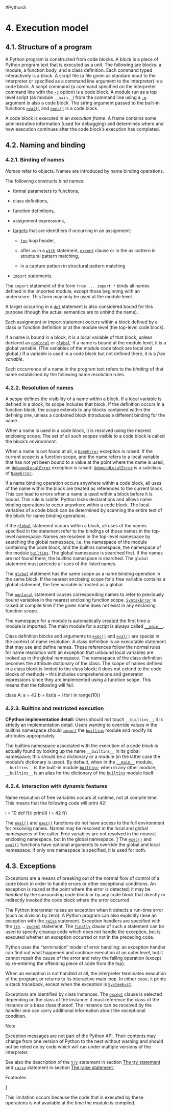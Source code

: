 #Python3 
# 4. Execution model

## 4.1. Structure of a program[](https://docs.python.org/3/reference/executionmodel.html#structure-of-a-program "Permalink to this headline")

A Python program is constructed from code blocks. A _block_ is a piece of Python program text that is executed as a unit. The following are blocks: a module, a function body, and a class definition. Each command typed interactively is a block. A script file (a file given as standard input to the interpreter or specified as a command line argument to the interpreter) is a code block. A script command (a command specified on the interpreter command line with the [`-c`](https://docs.python.org/3/using/cmdline.html#cmdoption-c) option) is a code block. A module run as a top level script (as module `__main__`) from the command line using a [`-m`](https://docs.python.org/3/using/cmdline.html#cmdoption-m) argument is also a code block. The string argument passed to the built-in functions [`eval()`](https://docs.python.org/3/library/functions.html#eval "eval") and [`exec()`](https://docs.python.org/3/library/functions.html#exec "exec") is a code block.

A code block is executed in an _execution frame_. A frame contains some administrative information (used for debugging) and determines where and how execution continues after the code block’s execution has completed.

## 4.2. Naming and binding[](https://docs.python.org/3/reference/executionmodel.html#naming-and-binding "Permalink to this headline")

### 4.2.1. Binding of names[](https://docs.python.org/3/reference/executionmodel.html#binding-of-names "Permalink to this headline")

_Names_ refer to objects. Names are introduced by name binding operations.

The following constructs bind names:

-   formal parameters to functions,
    
-   class definitions,
    
-   function definitions,
    
-   assignment expressions,
    
-   [targets](https://docs.python.org/3/reference/simple_stmts.html#assignment) that are identifiers if occurring in an assignment:
    
    -   [`for`](https://docs.python.org/3/reference/compound_stmts.html#for) loop header,
        
    -   after `as` in a [`with`](https://docs.python.org/3/reference/compound_stmts.html#with) statement, [`except`](https://docs.python.org/3/reference/compound_stmts.html#except) clause or in the as-pattern in structural pattern matching,
        
    -   in a capture pattern in structural pattern matching
        
-   [`import`](https://docs.python.org/3/reference/simple_stmts.html#import) statements.
    

The `import` statement of the form `from ... import *` binds all names defined in the imported module, except those beginning with an underscore. This form may only be used at the module level.

A target occurring in a [`del`](https://docs.python.org/3/reference/simple_stmts.html#del) statement is also considered bound for this purpose (though the actual semantics are to unbind the name).

Each assignment or import statement occurs within a block defined by a class or function definition or at the module level (the top-level code block).

If a name is bound in a block, it is a local variable of that block, unless declared as [`nonlocal`](https://docs.python.org/3/reference/simple_stmts.html#nonlocal) or [`global`](https://docs.python.org/3/reference/simple_stmts.html#global). If a name is bound at the module level, it is a global variable. (The variables of the module code block are local and global.) If a variable is used in a code block but not defined there, it is a _free variable_.

Each occurrence of a name in the program text refers to the _binding_ of that name established by the following name resolution rules.

### 4.2.2. Resolution of names[](https://docs.python.org/3/reference/executionmodel.html#resolution-of-names "Permalink to this headline")

A _scope_ defines the visibility of a name within a block. If a local variable is defined in a block, its scope includes that block. If the definition occurs in a function block, the scope extends to any blocks contained within the defining one, unless a contained block introduces a different binding for the name.

When a name is used in a code block, it is resolved using the nearest enclosing scope. The set of all such scopes visible to a code block is called the block’s _environment_.

When a name is not found at all, a [`NameError`](https://docs.python.org/3/library/exceptions.html#NameError "NameError") exception is raised. If the current scope is a function scope, and the name refers to a local variable that has not yet been bound to a value at the point where the name is used, an [`UnboundLocalError`](https://docs.python.org/3/library/exceptions.html#UnboundLocalError "UnboundLocalError") exception is raised. [`UnboundLocalError`](https://docs.python.org/3/library/exceptions.html#UnboundLocalError "UnboundLocalError") is a subclass of [`NameError`](https://docs.python.org/3/library/exceptions.html#NameError "NameError").

If a name binding operation occurs anywhere within a code block, all uses of the name within the block are treated as references to the current block. This can lead to errors when a name is used within a block before it is bound. This rule is subtle. Python lacks declarations and allows name binding operations to occur anywhere within a code block. The local variables of a code block can be determined by scanning the entire text of the block for name binding operations.

If the [`global`](https://docs.python.org/3/reference/simple_stmts.html#global) statement occurs within a block, all uses of the names specified in the statement refer to the bindings of those names in the top-level namespace. Names are resolved in the top-level namespace by searching the global namespace, i.e. the namespace of the module containing the code block, and the builtins namespace, the namespace of the module [`builtins`](https://docs.python.org/3/library/builtins.html#module-builtins "builtins: The module that provides the built-in namespace."). The global namespace is searched first. If the names are not found there, the builtins namespace is searched. The `global` statement must precede all uses of the listed names.

The [`global`](https://docs.python.org/3/reference/simple_stmts.html#global) statement has the same scope as a name binding operation in the same block. If the nearest enclosing scope for a free variable contains a global statement, the free variable is treated as a global.

The [`nonlocal`](https://docs.python.org/3/reference/simple_stmts.html#nonlocal) statement causes corresponding names to refer to previously bound variables in the nearest enclosing function scope. [`SyntaxError`](https://docs.python.org/3/library/exceptions.html#SyntaxError "SyntaxError") is raised at compile time if the given name does not exist in any enclosing function scope.

The namespace for a module is automatically created the first time a module is imported. The main module for a script is always called [`__main__`](https://docs.python.org/3/library/__main__.html#module-__main__ "__main__: The environment where top-level code is run. Covers command-line interfaces, import-time behavior, and ``__name__ == '__main__'``.").

Class definition blocks and arguments to [`exec()`](https://docs.python.org/3/library/functions.html#exec "exec") and [`eval()`](https://docs.python.org/3/library/functions.html#eval "eval") are special in the context of name resolution. A class definition is an executable statement that may use and define names. These references follow the normal rules for name resolution with an exception that unbound local variables are looked up in the global namespace. The namespace of the class definition becomes the attribute dictionary of the class. The scope of names defined in a class block is limited to the class block; it does not extend to the code blocks of methods – this includes comprehensions and generator expressions since they are implemented using a function scope. This means that the following will fail:

class A:
    a = 42
    b = list(a + i for i in range(10))

### 4.2.3. Builtins and restricted execution[](https://docs.python.org/3/reference/executionmodel.html#builtins-and-restricted-execution "Permalink to this headline")

**CPython implementation detail:** Users should not touch `__builtins__`; it is strictly an implementation detail. Users wanting to override values in the builtins namespace should [`import`](https://docs.python.org/3/reference/simple_stmts.html#import) the [`builtins`](https://docs.python.org/3/library/builtins.html#module-builtins "builtins: The module that provides the built-in namespace.") module and modify its attributes appropriately.

The builtins namespace associated with the execution of a code block is actually found by looking up the name `__builtins__` in its global namespace; this should be a dictionary or a module (in the latter case the module’s dictionary is used). By default, when in the [`__main__`](https://docs.python.org/3/library/__main__.html#module-__main__ "__main__: The environment where top-level code is run. Covers command-line interfaces, import-time behavior, and ``__name__ == '__main__'``.") module, `__builtins__` is the built-in module [`builtins`](https://docs.python.org/3/library/builtins.html#module-builtins "builtins: The module that provides the built-in namespace."); when in any other module, `__builtins__` is an alias for the dictionary of the [`builtins`](https://docs.python.org/3/library/builtins.html#module-builtins "builtins: The module that provides the built-in namespace.") module itself.

### 4.2.4. Interaction with dynamic features[](https://docs.python.org/3/reference/executionmodel.html#interaction-with-dynamic-features "Permalink to this headline")

Name resolution of free variables occurs at runtime, not at compile time. This means that the following code will print 42:

i = 10
def f():
    print(i)
i = 42
f()

The [`eval()`](https://docs.python.org/3/library/functions.html#eval "eval") and [`exec()`](https://docs.python.org/3/library/functions.html#exec "exec") functions do not have access to the full environment for resolving names. Names may be resolved in the local and global namespaces of the caller. Free variables are not resolved in the nearest enclosing namespace, but in the global namespace. [1](https://docs.python.org/3/reference/executionmodel.html#id3) The [`exec()`](https://docs.python.org/3/library/functions.html#exec "exec") and [`eval()`](https://docs.python.org/3/library/functions.html#eval "eval") functions have optional arguments to override the global and local namespace. If only one namespace is specified, it is used for both.

## 4.3. Exceptions[](https://docs.python.org/3/reference/executionmodel.html#exceptions "Permalink to this headline")

Exceptions are a means of breaking out of the normal flow of control of a code block in order to handle errors or other exceptional conditions. An exception is _raised_ at the point where the error is detected; it may be _handled_ by the surrounding code block or by any code block that directly or indirectly invoked the code block where the error occurred.

The Python interpreter raises an exception when it detects a run-time error (such as division by zero). A Python program can also explicitly raise an exception with the [`raise`](https://docs.python.org/3/reference/simple_stmts.html#raise) statement. Exception handlers are specified with the [`try`](https://docs.python.org/3/reference/compound_stmts.html#try) … [`except`](https://docs.python.org/3/reference/compound_stmts.html#except) statement. The [`finally`](https://docs.python.org/3/reference/compound_stmts.html#finally) clause of such a statement can be used to specify cleanup code which does not handle the exception, but is executed whether an exception occurred or not in the preceding code.

Python uses the “termination” model of error handling: an exception handler can find out what happened and continue execution at an outer level, but it cannot repair the cause of the error and retry the failing operation (except by re-entering the offending piece of code from the top).

When an exception is not handled at all, the interpreter terminates execution of the program, or returns to its interactive main loop. In either case, it prints a stack traceback, except when the exception is [`SystemExit`](https://docs.python.org/3/library/exceptions.html#SystemExit "SystemExit").

Exceptions are identified by class instances. The [`except`](https://docs.python.org/3/reference/compound_stmts.html#except) clause is selected depending on the class of the instance: it must reference the class of the instance or a base class thereof. The instance can be received by the handler and can carry additional information about the exceptional condition.

Note

 

Exception messages are not part of the Python API. Their contents may change from one version of Python to the next without warning and should not be relied on by code which will run under multiple versions of the interpreter.

See also the description of the [`try`](https://docs.python.org/3/reference/compound_stmts.html#try) statement in section [The try statement](https://docs.python.org/3/reference/compound_stmts.html#try) and [`raise`](https://docs.python.org/3/reference/simple_stmts.html#raise) statement in section [The raise statement](https://docs.python.org/3/reference/simple_stmts.html#raise).

Footnotes

[1](https://docs.python.org/3/reference/executionmodel.html#id1)

This limitation occurs because the code that is executed by these operations is not available at the time the module is compiled.